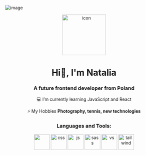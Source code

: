 ![image](https://github.com/natzxn/natzxn/assets/114617409/57e96c95-0735-4888-914e-4cef75237d4f)<div align="center">
<img src="https://cdn1.iconfinder.com/data/icons/browser-35/64/coding-512.png" alt="icon" width="140" height="130" align="center">

<h1 align="center">Hi👋, I'm Natalia</h1>
<h3 align="center">A future frontend developer from Poland</h3>
<div align="center">

  💻 I’m currently learning JavaScript and React

 ⚡ My Hobbies **Photography, tennis, new technologies**
 
</div>

<h3 align="center">Languages and Tools:</h3>
<div align="center">  

<img src="https://cdn2.iconfinder.com/data/icons/designer-skills/128/code-programming-html-markup-develop-layout-language-512.png" target="_blank" rel="noreferrer" width="50" height="50"> 
<img src="https://cdn2.iconfinder.com/data/icons/designer-skills/128/code-programming-css-style-develop-layout-language-512.png" alt="css" width="50" height="50"/>
<img src="https://cdn2.iconfinder.com/data/icons/designer-skills/128/code-programming-javascript-software-develop-command-language-512.png" alt="js" width="50" height="50"/>
<img src="https://cdn2.iconfinder.com/data/icons/designer-skills/128/sass-512.png" alt="sass" width="50" height="50"/>
<img src="https://cdn2.iconfinder.com/data/icons/designer-skills/128/visualstudio-microsoft-webdesign-html-css-javascript-develop-512.png" alt="vs" width="50" height="50"/>
<img src="https://cdn2.iconfinder.com/data/icons/designer-skills/128/react-512.png" alt="tailwind" width="50" height="50"/>
 


